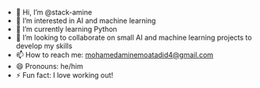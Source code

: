 - 👋 Hi, I’m @stack-amine
- 👀 I’m interested in AI and machine learning
- 🌱 I’m currently learning Python
- 💞️ I’m looking to collaborate on small AI and machine learning projects to develop my skills
- 📫 How to reach me: mohamedaminemoatadid4@gmail.com
- 😄 Pronouns: he/him
- ⚡ Fun fact: I love working out!


<!---
stack-amine/stack-amine is a ✨ special ✨ repository because its `README.md` (this file) appears on your GitHub profile.
You can click the Preview link to take a look at your changes.
--->
